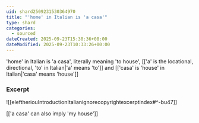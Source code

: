 ```yaml
---
uid: shard2509231530364970
title: "'home' in Italian is 'a casa'"
type: shard
categories:
  - sourced
dateCreated: 2025-09-23T15:30:36+08:00
dateModified: 2025-09-23T10:33:26+00:00
---
```

'home' in Italian is 'a casa', literally meaning 'to house', [['a' is the locational, directional, 'to' in Italian|'a' means 'to']] and [['casa' is 'house' in Italian|'casa' means 'house']]
### Excerpt
![[eleftheriouIntroductionItalianignorecopyrightexcerptindex#^-bu47]]

[['a casa' can also imply 'my house']]
